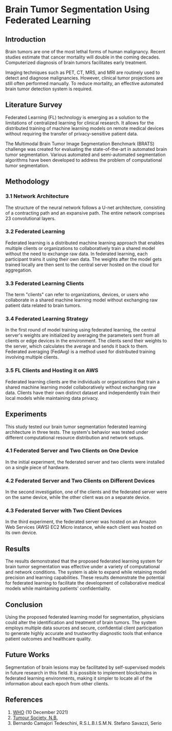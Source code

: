 # **Brain Tumor Segmentation Using Federated Learning**

## **Introduction**
Brain tumors are one of the most lethal forms of human malignancy. Recent studies estimate that cancer mortality will double in the coming decades. Computerized diagnosis of brain tumors facilitates early treatment.

Imaging techniques such as PET, CT, MRS, and MRI are routinely used to detect and diagnose malignancies. However, clinical tumor projections are still often performed manually. To reduce mortality, an effective automated brain tumor detection system is required.

## **Literature Survey**
Federated Learning (FL) technology is emerging as a solution to the limitations of centralized learning for clinical research. It allows for the distributed training of machine learning models on remote medical devices without requiring the transfer of privacy-sensitive patient data.

The Multimodal Brain Tumor Image Segmentation Benchmark (BRATS) challenge was created for evaluating the state-of-the-art in automated brain tumor segmentation. Various automated and semi-automated segmentation algorithms have been developed to address the problem of computational tumor segmentation.

## **Methodology**

### **3.1 Network Architecture**
The structure of the neural network follows a U-net architecture, consisting of a contracting path and an expansive path. The entire network comprises 23 convolutional layers.

### **3.2 Federated Learning**
Federated learning is a distributed machine learning approach that enables multiple clients or organizations to collaboratively train a shared model without the need to exchange raw data. In federated learning, each participant trains it using their own data. The weights after the model gets trained locally are then sent to the central server hosted on the cloud for aggregation.

### **3.3 Federated Learning Clients**
The term "clients" can refer to organizations, devices, or users who collaborate in a shared machine learning model without exchanging raw patient data related to brain tumors.

### **3.4 Federated Learning Strategy**
In the first round of model training using federated learning, the central server's weights are initialized by averaging the parameters sent from all clients or edge devices in the environment. The clients send their weights to the server, which calculates the average and sends it back to them. Federated averaging (FedAvg) is a method used for distributed training involving multiple clients.

### **3.5 FL Clients and Hosting it on AWS**
Federated learning clients are the individuals or organizations that train a shared machine learning model collaboratively without exchanging raw data. Clients have their own distinct dataset and independently train their local models while maintaining data privacy.

## **Experiments**
This study tested our brain tumor segmentation federated learning architecture in three tests. The system's behavior was tested under different computational resource distribution and network setups.

### **4.1 Federated Server and Two Clients on One Device**
In the initial experiment, the federated server and two clients were installed on a single piece of hardware.

### **4.2 Federated Server and Two Clients on Different Devices**
In the second investigation, one of the clients and the federated server were on the same device, while the other client was on a separate device.

### **4.3 Federated Server with Two Client Devices**
In the third experiment, the federated server was hosted on an Amazon Web Services (AWS) EC2 Micro instance, while each client was hosted on its own device.

## **Results**
The results demonstrated that the proposed federated learning system for brain tumor segmentation was effective under a variety of computational and network conditions. The system is able to expand while retaining model precision and learning capabilities. These results demonstrate the potential for federated learning to facilitate the development of collaborative medical models while maintaining patients' confidentiality.

## **Conclusion**
Using the proposed federated learning model for segmentation, physicians could alter the identification and treatment of brain tumors. The system employs multiple data sources and secure, confidential client participation to generate highly accurate and trustworthy diagnostic tools that enhance patient outcomes and healthcare quality.

## **Future Works**
Segmentation of brain lesions may be facilitated by self-supervised models in future research in this field. It is possible to implement blockchains in federated learning environments, making it simpler to locate all of the information about each epoch from other clients.

## **References**
1. [WHO](https://www.who.int/news-room/fact-sheets/detail/cancer) (10 December 2021)
2. [Tumour Society, N.B.](https://braintumor.org/brain-tumors/about-brain-tumors/brain-tumor-facts/)
3. Bernardo Camajori Tedeschini, R.S.L.B.I.S.M.N. Stefano Savazzi, Serio
